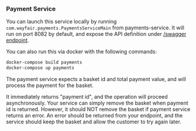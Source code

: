 ### Payment Service

You can launch this service locally by running `com.wayfair.payments.PaymentsServiceMain` from payments-service. It will run on port 8082 by default, and expose the API definition under [/swagger endpoint](http://localhost:8082/swagger). 

You can also run this via docker with the following commands:

```bash
docker-compose build payments
docker-compose up payments
```

The payment service expects a basket id and total payment value, and will process the payment for the basket.

It immediately returns "payment id", and the operation will proceed asynchronously. Your service can simply remove the basket when payment id is returned. However, it should NOT remove the basket if payment service returns an error. An error should be returned from your endpoint, and the service should keep the basket and allow the customer to try again later.
